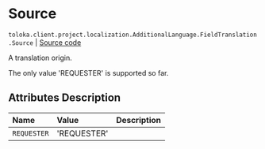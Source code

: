 # Source
`toloka.client.project.localization.AdditionalLanguage.FieldTranslation.Source` | [Source code](https://github.com/Toloka/toloka-kit/blob/v1.2.2/src/client/project/localization.py#L29)

A translation origin.


The only value 'REQUESTER' is supported so far.

## Attributes Description

| Name | Value | Description |
| :------| :-----------| :----------| 
`REQUESTER`|'REQUESTER'|
